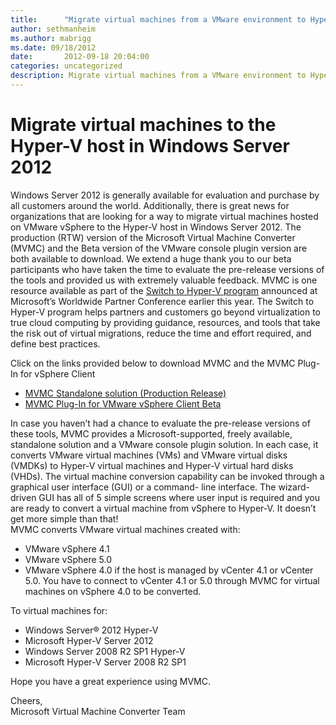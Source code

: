 ```yaml
---
title:      "Migrate virtual machines from a VMware environment to Hyper-V in Windows Server 2012 using a free, simple, standalone tool"
author: sethmanheim
ms.author: mabrigg
ms.date: 09/18/2012
date:       2012-09-18 20:04:00
categories: uncategorized
description: Migrate virtual machines from a VMware environment to Hyper-V in Windows Server 2012 using a free, simple, standalone tool
---
```

# Migrate virtual machines to the Hyper-V host in Windows Server 2012

Windows Server 2012 is generally available for evaluation and purchase by all customers around the world. Additionally, there is great news for organizations that are looking for a way to migrate virtual machines hosted on VMware vSphere to the Hyper-V host in Windows Server 2012. The production (RTW) version of the Microsoft Virtual Machine Converter (MVMC) and the Beta version of the VMware console plugin version are both available to download. We extend a huge thank you to our beta participants who have taken the time to evaluate the pre-release versions of the tools and provided us with extremely valuable feedback. MVMC is one resource available as part of the [Switch to Hyper-V program](https://blogs.technet.com/b/server-cloud/archive/2012/07/16/go-beyond-virtualization-with-the-quot-switch-to-hyper-v-quot-program.aspx) announced at Microsoft’s Worldwide Partner Conference earlier this year. The Switch to Hyper-V program helps partners and customers go beyond virtualization to true cloud computing by providing guidance, resources, and tools that take the risk out of virtual migrations, reduce the time and effort required, and define best practices.  
  
Click on the links provided below to download MVMC and the MVMC Plug-In for vSphere Client 

  * [MVMC Standalone solution (Production Release)](https://go.microsoft.com/fwlink/?LinkID=247805)
  * [MVMC Plug-In for VMware vSphere Client Beta](https://connect.microsoft.com/site14/InvitationUse.aspx?ProgramID=7594&InvitationID=MVMC-PK9Q-BR47)

In case you haven’t had a chance to evaluate the pre-release versions of these tools, MVMC provides a Microsoft-supported, freely available, standalone solution and a VMware console plugin solution. In each case, it converts VMware virtual machines (VMs) and VMware virtual disks (VMDKs) to Hyper-V virtual machines and Hyper-V virtual hard disks (VHDs). The virtual machine conversion capability can be invoked through a graphical user interface (GUI) or a command- line interface. The wizard-driven GUI has all of 5 simple screens where user input is required and you are ready to convert a virtual machine from vSphere to Hyper-V. It doesn’t get more simple than that!   
MVMC converts VMware virtual machines created with: 

  * VMware vSphere 4.1
  * VMware vSphere 5.0
  * VMware vSphere 4.0 if the host is managed by vCenter 4.1 or vCenter 5.0. You have to connect to vCenter 4.1 or 5.0 through MVMC for virtual machines on vSphere 4.0 to be converted.

  
To virtual machines for: 

  * Windows Server® 2012 Hyper-V
  * Microsoft Hyper-V Server 2012
  * Windows Server 2008 R2 SP1 Hyper-V
  * Microsoft Hyper-V Server 2008 R2 SP1

Hope you have a great experience using MVMC. 

  
Cheers,  
Microsoft Virtual Machine Converter Team 
